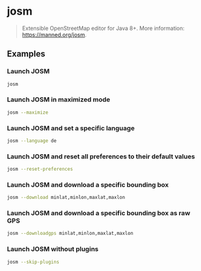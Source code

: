 # josm

> Extensible OpenStreetMap editor for Java 8+. More information: <https://manned.org/josm>.

## Examples

### Launch JOSM

```bash
josm
```

### Launch JOSM in maximized mode

```bash
josm --maximize
```

### Launch JOSM and set a specific language

```bash
josm --language de
```

### Launch JOSM and reset all preferences to their default values

```bash
josm --reset-preferences
```

### Launch JOSM and download a specific bounding box

```bash
josm --download minlat,minlon,maxlat,maxlon
```

### Launch JOSM and download a specific bounding box as raw GPS

```bash
josm --downloadgps minlat,minlon,maxlat,maxlon
```

### Launch JOSM without plugins

```bash
josm --skip-plugins
```
